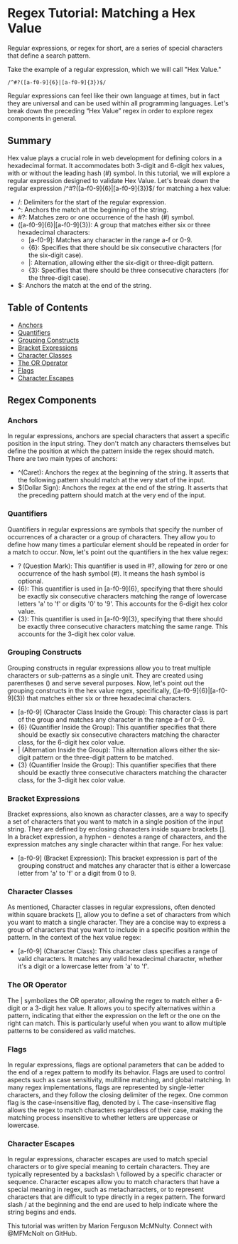 # Regex Tutorial: Matching a Hex Value

Regular expressions, or regex for short, are a series of special characters that define a search pattern. 

Take the example of a regular expression, which we will call "Hex Value."

```
/^#?([a-f0-9]{6}|[a-f0-9]{3})$/
```

Regular expressions can feel like their own language at times, but in fact they are universal and can be used within all programming languages. Let's break down the preceding “Hex Value” regex in order to explore regex components in general.

## Summary
Hex value plays a crucial role in web development for defining colors in a hexadecimal format. It accommodates both 3-digit and 6-digit hex values, with or without the leading hash (#) symbol. In this tutorial, we will explore a regular expression designed to validate Hex Value. Let's break down the regular expression /^#?([a-f0-9]{6}|[a-f0-9]{3})$/ for matching a hex value:

- /: Delimiters for the start of the regular expression.
- ^: Anchors the match at the beginning of the string.
- #?: Matches zero or one occurrence of the hash (#) symbol.
- ([a-f0-9]{6}|[a-f0-9]{3}): A group that matches either six or three hexadecimal characters:
    - [a-f0-9]: Matches any character in the range a-f or 0-9.
    - {6}: Specifies that there should be six consecutive characters (for the six-digit case).
    - |: Alternation, allowing either the six-digit or three-digit pattern.
    - {3}: Specifies that there should be three consecutive characters (for the three-digit case).
- $: Anchors the match at the end of the string.

## Table of Contents
- [Anchors](#anchors)
- [Quantifiers](#quantifiers)
- [Grouping Constructs](#grouping-constructs)
- [Bracket Expressions](#bracket-expressions)
- [Character Classes](#character-classes)
- [The OR Operator](#the-or-operator)
- [Flags](#flags)
- [Character Escapes](#character-escapes)

## Regex Components

### Anchors

In regular expressions, anchors are special characters that assert a specific position in the input string. They don't match any characters themselves but define the position at which the pattern inside the regex should match. There are two main types of anchors:

- ^(Caret): Anchors the regex at the beginning of the string. It asserts that the following pattern should match at the very start of the input.
- $(Dollar Sign): Anchors the regex at the end of the string. It asserts that the preceding pattern should match at the very end of the input.

### Quantifiers

Quantifiers in regular expressions are symbols that specify the number of occurrences of a character or a group of characters. They allow you to define how many times a particular element should be repeated in order for a match to occur. Now, let's point out the quantifiers in the hex value regex:

- ? (Question Mark): This quantifier is used in #?, allowing for zero or one occurrence of the hash symbol (#). It means the hash symbol is optional.
- {6}: This quantifier is used in [a-f0-9]{6}, specifying that there should be exactly six consecutive characters matching the range of lowercase letters 'a' to 'f' or digits '0' to '9'. This accounts for the 6-digit hex color value.
- {3}: This quantifier is used in [a-f0-9]{3}, specifying that there should be exactly three consecutive characters matching the same range. This accounts for the 3-digit hex color value.

### Grouping Constructs
Grouping constructs in regular expressions allow you to treat multiple characters or sub-patterns as a single unit. They are created using parentheses () and serve several purposes. Now, let's point out the grouping constructs in the hex value regex, specifically, ([a-f0-9]{6}|[a-f0-9]{3}) that matches either six or three hexadecimal characters.

- [a-f0-9] (Character Class Inside the Group): This character class is part of the group and matches any character in the range a-f or 0-9.
- {6} (Quantifier Inside the Group): This quantifier specifies that there should be exactly six consecutive characters matching the character class, for the 6-digit hex color value.
- | (Alternation Inside the Group): This alternation allows either the six-digit pattern or the three-digit pattern to be matched.
- {3} (Quantifier Inside the Group): This quantifier specifies that there should be exactly three consecutive characters matching the character class, for the 3-digit hex color value.

### Bracket Expressions
Bracket expressions, also known as character classes, are a way to specify a set of characters that you want to match in a single position of the input string. They are defined by enclosing characters inside square brackets []. In a bracket expression, a hyphen - denotes a range of characters, and the expression matches any single character within that range. For hex value:

- [a-f0-9] (Bracket Expression): This bracket expression is part of the grouping construct and matches any character that is either a lowercase letter from 'a' to 'f' or a digit from 0 to 9.

### Character Classes
As mentioned, Character classes in regular expressions, often denoted within square brackets [], allow you to define a set of characters from which you want to match a single character. They are a concise way to express a group of characters that you want to include in a specific position within the pattern. In the context of the hex value regex:

- [a-f0-9] (Character Class): This character class specifies a range of valid characters. It matches any valid hexadecimal character, whether it's a digit or a lowercase letter from 'a' to 'f'.

### The OR Operator
The | symbolizes the OR operator, allowing the regex to match either a 6-digit or a 3-digit hex value. It allows you to specify alternatives within a pattern, indicating that either the expression on the left or the one on the right can match. This is particularly useful when you want to allow multiple patterns to be considered as valid matches. 

### Flags
In regular expressions, flags are optional parameters that can be added to the end of a regex pattern to modify its behavior. Flags are used to control aspects such as case sensitivity, multiline matching, and global matching. In many regex implementations, flags are represented by single-letter characters, and they follow the closing delimiter of the regex. One common flag is the case-insensitive flag, denoted by i. The case-insensitive flag allows the regex to match characters regardless of their case, making the matching process insensitive to whether letters are uppercase or lowercase.

### Character Escapes
In regular expressions, character escapes are used to match special characters or to give special meaning to certain characters. They are typically represented by a backslash \ followed by a specific character or sequence. Character escapes allow you to match characters that have a special meaning in regex, such as metacharracters, or to represent characters that are difficult to type directly in a regex pattern. The forward slash / at the beginning and the end are used to help indicate where the string begins and ends.


This tutorial was written by Marion Ferguson McMNulty. Connect with @MFMcNolt on GitHub.